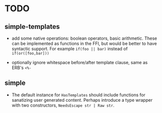 # TODO

## simple-templates

  * add some native operations: boolean operators, basic arithmetic. These can
    be implemented as functions in the FFI, but would be better to have
    syntactic support. For example `if(foo || bar)` instead of
    `if(or([foo,bar]))`

  * optionally ignore whitespace before/after template clause, same as ERB's
    `<%-`

## simple

  * The default instance for `HasTemplates` should include functions for
    sanatizing user generated content. Perhaps introduce a type wrapper with
    two constructors, `NeedsEscape str | Raw str`.


